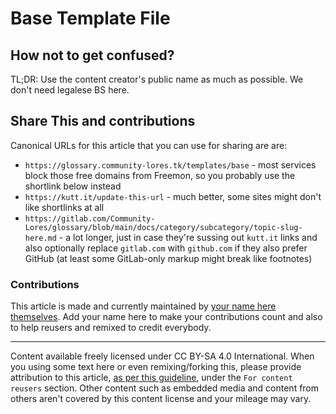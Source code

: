 # Base Template File

## How not to get confused?

TL;DR: Use the content creator's public name as much as possible. We don't need legalese BS here.

## Share This and contributions

Canonical URLs for this article that you can use for sharing are are:

* `https://glossary.community-lores.tk/templates/base` - most services block those free domains from Freemon, so you probably use the shortlink below instead
* `https://kutt.it/update-this-url` - much better, some sites might don't like shortlinks at all
* `https://gitlab.com/Community-Lores/glossary/blob/main/docs/category/subcategory/topic-slug-here.md` - a lot longer, just in case they're sussing out `kutt.it` links and also optionally replace `gitlab.com` with `github.com` if they also prefer GitHub (at least some GitLab-only markup might break like footnotes)

### Contributions

This article is made and currently maintained by [your name here themselves](https://gitlab.com/ajhalili2006).
Add your name here to make your contributions count and also to help reusers and remixed to credit everybody.

---

Content available freely licensed under CC BY-SA 4.0 International. When you using some text here or even remixing/forking this, please provide attribution to this article, [as per this guideline](../legalese/copyright-license.md), under the `For content reusers` section. Other content such as embedded media and content from others aren't covered by this content license and your mileage may vary.

